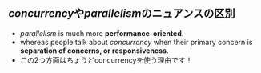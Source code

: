 ## *concurrency*や*parallelism*のニュアンスの区別

- *parallelism* is much more **performance-oriented**.
- whereas people talk about *concurrency* when their primary concern is **separation of concerns, or responsiveness**.
- この2つ方面はちょうどconcurrencyを使う理由です！